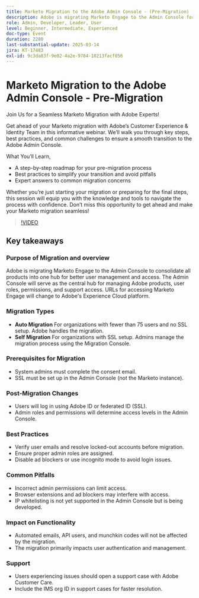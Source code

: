 ```yaml
---
title: Marketo Migration to the Adobe Admin Console - (Pre-Migration)
description: Adobe is migrating Marketo Engage to the Admin Console for better user management. Learn about auto and self-migration types, prerequisites, post-migration changes, best practices, common pitfalls, and support. Access the session recording on Adobe's Experience League website.
role: Admin, Developer, Leader, User
level: Beginner, Intermediate, Experienced
doc-type: Event
duration: 2280
last-substantial-update: 2025-03-14
jira: KT-17483
exl-id: 9c3da83f-9e02-4a2e-9784-10213facf056
---
```

# Marketo Migration to the Adobe Admin Console - Pre-Migration

Join Us for a Seamless Marketo Migration with Adobe Experts!

Get ahead of your Marketo migration with Adobe’s Customer Experience & Identity Team in this informative webinar. We’ll walk you through key steps, best practices, and common challenges to ensure a smooth transition to the Adobe Admin Console.

What You’ll Learn,

* A step-by-step roadmap for your pre-migration process
* Best practices to simplify your transition and avoid pitfalls
* Expert answers to common migration concerns

Whether you’re just starting your migration or preparing for the final steps, this session will equip you with the knowledge and tools to navigate the process with confidence. Don’t miss this opportunity to get ahead and make your Marketo migration seamless!

>[!VIDEO](https://video.tv.adobe.com/v/3449712/?learn=on&enablevpops)

## Key takeaways

### Purpose of Migration and overview

Adobe is migrating Marketo Engage to the Admin Console to consolidate all products into one hub for better user management and access.  The Admin Console will serve as the central hub for managing Adobe products, user roles, permissions, and support access. URLs for accessing Marketo Engage will change to Adobe's Experience Cloud platform.

### Migration Types

* **Auto Migration** For organizations with fewer than 75 users and no SSL setup. Adobe handles the migration.
* **Self Migration** For organizations with SSL setup. Admins manage the migration process using the Migration Console.

### Prerequisites for Migration

* System admins must complete the consent email.
* SSL must be set up in the Admin Console (not the Marketo instance).

### Post-Migration Changes

* Users will log in using Adobe ID or federated ID (SSL).
* Admin roles and permissions will determine access levels in the Admin Console.

### Best Practices

* Verify user emails and resolve locked-out accounts before migration.
* Ensure proper admin roles are assigned.
* Disable ad blockers or use incognito mode to avoid login issues.

### Common Pitfalls

* Incorrect admin permissions can limit access.
* Browser extensions and ad blockers may interfere with access.
* IP whitelisting is not yet supported in the Admin Console but is being developed.

### Impact on Functionality

* Automated emails, API users, and munchkin codes will not be affected by the migration.
* The migration primarily impacts user authentication and management.

### Support

* Users experiencing issues should open a support case with Adobe Customer Care.
* Include the IMS org ID in support cases for faster resolution.
